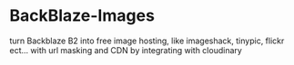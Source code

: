 # BackBlaze-Images
turn Backblaze B2 into free image hosting, like imageshack, tinypic, flickr ect... with url masking and CDN by integrating with cloudinary
